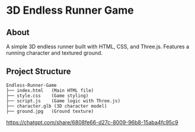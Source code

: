 # 3D Endless Runner Game

## About
A simple 3D endless runner built with HTML, CSS, and Three.js. Features a running character and textured ground.

## Project Structure
```
Endless-Runner-Game  
├── index.html   (Main HTML file)  
├── style.css    (Game styling)  
├── script.js    (Game logic with Three.js)  
├── character.glb (3D character model)  
├── ground.jpg   (Ground texture)  
```

https://chatgpt.com/share/6808fe66-d27c-8009-96b8-15aba4fc95c9